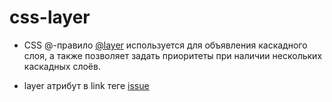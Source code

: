 # css-layer

 - CSS @-правило [@layer](https://developer.mozilla.org/ru/docs/Web/CSS/@layer) используется для объявления каскадного слоя, а также позволяет задать приоритеты при наличии нескольких каскадных слоёв.

 - layer атрибут в link теге [issue](https://github.com/w3c/csswg-drafts/issues/5853)